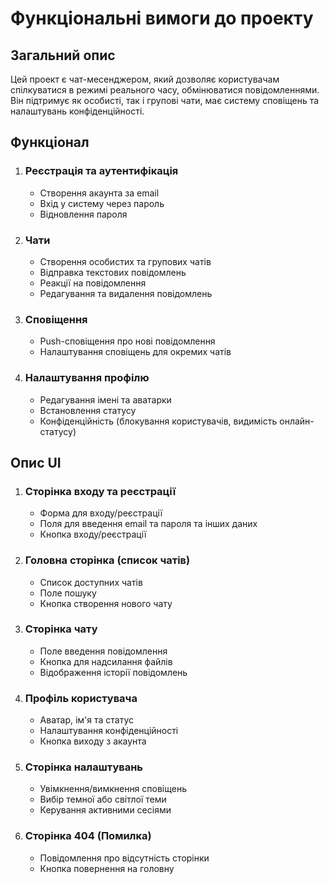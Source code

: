 ﻿# Функціональні вимоги до проекту

## Загальний опис
Цей проект є чат-месенджером, який дозволяє користувачам спілкуватися в режимі реального часу, обмінюватися повідомленнями. Він підтримує як особисті, так і групові чати, має систему сповіщень та налаштувань конфіденційності.

## Функціонал

1. ### Реєстрація та аутентифікація
    - Створення акаунта за email
    - Вхід у систему через пароль
    - Відновлення пароля

2. ### Чати
    - Створення особистих та групових чатів
    - Відправка текстових повідомлень
    - Реакції на повідомлення
    - Редагування та видалення повідомлень

3. ### Сповіщення
    - Push-сповіщення про нові повідомлення
    - Налаштування сповіщень для окремих чатів

4. ### Налаштування профілю
    - Редагування імені та аватарки
    - Встановлення статусу
    - Конфіденційність (блокування користувачів, видимість онлайн-статусу)

## Опис UI

1. ### Сторінка входу та реєстрації
    - Форма для входу/реєстрації
    - Поля для введення email та пароля та інших даних
    - Кнопка входу/реєстрації

2. ### Головна сторінка (список чатів)
    - Список доступних чатів
    - Поле пошуку
    - Кнопка створення нового чату

3. ### Сторінка чату
    - Поле введення повідомлення
    - Кнопка для надсилання файлів
    - Відображення історії повідомлень

4. ### Профіль користувача
    - Аватар, ім'я та статус
    - Налаштування конфіденційності
    - Кнопка виходу з акаунта

5. ### Сторінка налаштувань
    - Увімкнення/вимкнення сповіщень
    - Вибір темної або світлої теми
    - Керування активними сесіями

6. ### Сторінка 404 (Помилка)
    - Повідомлення про відсутність сторінки
    - Кнопка повернення на головну